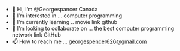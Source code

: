 - 👋 Hi, I’m @Georgespancer Canada
- 👀 I’m interested in ... computer programming
- 🌱 I’m currently learning .. movie link github
- 💞️ I’m looking to collaborate on ... the best computer programming network link GitHub
- 📫 How to reach me ... georgespencer626@gmail.com

<!---
Georgespancer/Georgespancer is a ✨ special ✨ repository because its `README.md` (this file) appears on your GitHub profile.
You can click the Preview link to take a look at your changes.
--->

